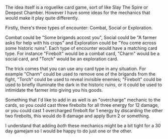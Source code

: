The idea itself is a roguelike card game, sort of like Slay The Spire or Deepest Chamber. However I have some ideas for the mechanics that would make it play quite differently.

Firstly, there's three types of encounter: Combat, Social or Exploration.

Combat could be "Some brigands accost you", Social could be "A farmer asks for help with his crops" and Exploration could be "You come across some historic ruins". Each type of encounter would have a matching card type. For instance "Firebolt" would be a combat card, "Charm" would be a social card, and "Torch" would be an exploration card.

The trick comes that you can use any card type in any situation. For example "Charm" could be used to remove one of the brigands from the fight, "Torch" could be used to reveal invisible enemies; "Firebolt" could be used to briefly illuminate the dark in the historic ruins, or it could be used to intimidate the farmer into giving you his goods.

Something that I'd like to add in as well is an "overcharge" mechanic to the cards, so you could cast three firebolts for all three energy for 12 damage, or you could cast 1 overcharged firebolt for 1 energy by discarding the other two firebolts, this would do 8 damage and apply Burn 2 or something.

I understand that adding *both* these mechanics might be a bit tight for a 30 day gamejam so I would be happy to do just one or the other.

